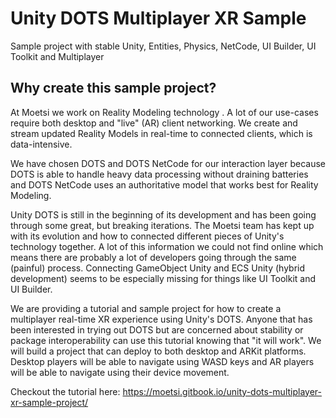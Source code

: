 # Unity DOTS Multiplayer XR Sample
Sample project with stable Unity, Entities, Physics, NetCode, UI Builder, UI Toolkit and Multiplayer

## Why create this sample project?


At Moetsi we work on Reality Modeling technology . A lot of our use-cases require both desktop and "live" (AR) client networking. We create and stream updated Reality Models in real-time to connected clients, which is data-intensive.

We have chosen DOTS and DOTS NetCode for our interaction layer because DOTS is able to handle heavy data processing without draining batteries and DOTS NetCode uses an authoritative model that works best for Reality Modeling.

Unity DOTS is still in the beginning of its development and has been going through some great, but breaking iterations. The Moetsi team has kept up with its evolution and how to connected different pieces of Unity's technology together. A lot of this information we could not find online which means there are probably a lot of developers going through the same (painful) process. Connecting GameObject Unity and ECS Unity (hybrid development) seems to be especially missing for things like UI Toolkit and UI Builder.

We are providing a tutorial and sample project for how to create a multiplayer real-time XR experience using Unity's DOTS. Anyone that has been interested in trying out DOTS but are concerned about stability or package interoperability can use this tutorial knowing that "it will work".
We will build a project that can deploy to both desktop and ARKit platforms. Desktop players will be able to navigate using WASD keys and AR players will be able to navigate using their device movement.

Checkout the tutorial here: https://moetsi.gitbook.io/unity-dots-multiplayer-xr-sample-project/
